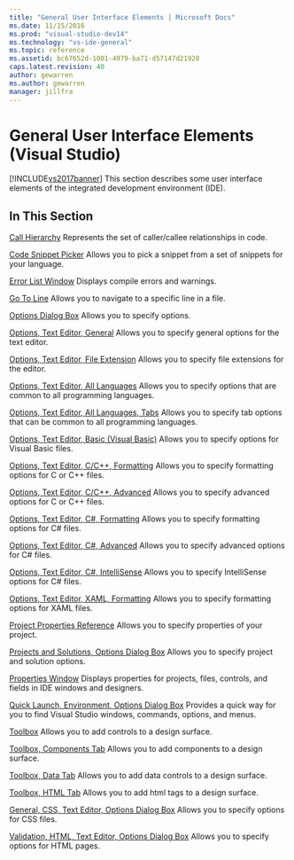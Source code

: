 ```yaml
---
title: "General User Interface Elements | Microsoft Docs"
ms.date: 11/15/2016
ms.prod: "visual-studio-dev14"
ms.technology: "vs-ide-general"
ms.topic: reference
ms.assetid: bc67652d-1001-4979-ba71-d57147d21928
caps.latest.revision: 40
author: gewarren
ms.author: gewarren
manager: jillfra
---
```

# General User Interface Elements (Visual Studio)
[!INCLUDE[vs2017banner](../../includes/vs2017banner.md)]
This section describes some user interface elements of the integrated development environment (IDE).

## In This Section
 [Call Hierarchy](../../ide/reference/call-hierarchy.md)
 Represents the set of caller/callee relationships in code.

 [Code Snippet Picker](../../ide/reference/code-snippet-picker.md)
 Allows you to pick a snippet from a set of snippets for your language.

 [Error List Window](../../ide/reference/error-list-window.md)
 Displays compile errors and warnings.

 [Go To Line](../../ide/reference/go-to-line.md)
 Allows you to navigate to a specific line in a file.

 [Options Dialog Box](../../ide/reference/options-dialog-box-visual-studio.md)
 Allows you to specify options.

 [Options, Text Editor, General](../../ide/reference/options-text-editor-general.md)
 Allows you to specify general options for the text editor.

 [Options, Text Editor, File Extension](../../ide/reference/options-text-editor-file-extension.md)
 Allows you to specify file extensions for the editor.

 [Options, Text Editor, All Languages](../../ide/reference/options-text-editor-all-languages.md)
 Allows you to specify options that are common to all programming languages.

 [Options, Text Editor, All Languages, Tabs](../../ide/reference/options-text-editor-all-languages-tabs.md)
 Allows you to specify tab options that can be common to all programming languages.

 [Options, Text Editor, Basic (Visual Basic)](../../ide/reference/options-text-editor-basic-visual-basic.md)
 Allows you to specify options for Visual Basic files.

 [Options, Text Editor, C/C++, Formatting](../../ide/reference/options-text-editor-c-cpp-formatting.md)
 Allows you to specify formatting options for C or C++ files.

 [Options, Text Editor, C/C++, Advanced](../../ide/reference/options-text-editor-c-cpp-advanced.md)
 Allows you to specify advanced options for C or C++ files.

 [Options, Text Editor, C#, Formatting](../../ide/reference/options-text-editor-csharp-formatting.md)
 Allows you to specify formatting options for C# files.

 [Options, Text Editor, C#, Advanced](../../ide/reference/options-text-editor-csharp-advanced.md)
 Allows you to specify advanced options for C# files.

 [Options, Text Editor, C#, IntelliSense](../../ide/reference/options-text-editor-csharp-intellisense.md)
 Allows you to specify IntelliSense options for C# files.

 [Options, Text Editor, XAML, Formatting](../../ide/reference/options-text-editor-xaml-formatting.md)
 Allows you to specify formatting options for XAML files.

 [Project Properties Reference](../../ide/reference/project-properties-reference.md)
 Allows you to specify properties of your project.

 [Projects and Solutions, Options Dialog Box](../../ide/reference/projects-and-solutions-options-dialog-box.md)
 Allows you to specify project and solution options.

 [Properties Window](../../ide/reference/properties-window.md)
 Displays properties for projects, files, controls, and fields in IDE windows and designers.

 [Quick Launch, Environment, Options Dialog Box](../../ide/reference/quick-launch-environment-options-dialog-box.md)
 Provides a quick way for you to find Visual Studio windows, commands, options, and menus.

 [Toolbox](../../ide/reference/toolbox.md)
 Allows you to add controls to a design surface.

 [Toolbox, Components Tab](../../ide/reference/toolbox-components-tab.md)
 Allows you to add components to a design surface.

 [Toolbox, Data Tab](../../ide/reference/toolbox-data-tab.md)
 Allows you to add data controls to a design surface.

 [Toolbox, HTML Tab](../../ide/reference/toolbox-html-tab.md)
 Allows you to add html tags to a design surface.

 [General, CSS, Text Editor, Options Dialog Box](http://msdn.microsoft.com/library/b33a7617-e69d-4a11-938e-2e218a34a10c)
 Allows you to specify options for CSS files.

 [Validation, HTML, Text Editor, Options Dialog Box](http://msdn.microsoft.com/library/9c24ecfe-263e-4bf1-88de-d01be3992863)
 Allows you to specify options for HTML pages.
